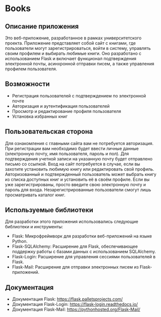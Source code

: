 # Books

## Описание приложения

Это веб-приложение, разработанное в рамках университетского проекта. Приложение представляет собой сайт с книгами, где
пользователи могут зарегистрироваться, войти в систему, управлять своим профилем и выбирать любимые книги. Оно
разработано с использованием Flask и включает функционал подтверждения электронной почты, асинхронной отправки писем, а
также управления профилем пользователя.

## Возможности

- Регистрация пользователей с подтверждением по электронной почте
- Авторизация и аутентификация пользователей
- Просмотр и редактирование профиля пользователя
- Установка избранных книг

## Пользовательская сторона

Для ознакомления с главными сайта вам не потребуется авторизация. При регистрации вам необходимо будет ввести
личные данные (электронную почту, имя пользователя, пароль и пол). Для подтверждения учетной записи на указанную почту
будет отправлено письмо со ссылкой. Вход на сайт потребуется в случае, если вы захотите установить любимую книгу или
редактировать свой профиль. Авторизованный и подтвержденный пользователь может выбрать книгу из списка доступных книг и
установить её в своём профиле. Если вы уже зарегистрированы, просто введите свою электронную почту и пароль для входа.
Незарегистрированные пользователи смогут лишь просматривать каталог книг.

## Используемые библиотеки

Для разработки этого приложения использовались следующие библиотеки и инструменты:

- Flask: Микрофреймворк для разработки веб-приложений на языке Python.
- Flask-SQLAlchemy: Расширение для Flask, обеспечивающее поддержку работы с базами данных с использованием SQLAlchemy.
- Flask-Login: Расширение для управления сессиями пользователей в Flask.
- Flask-Mail: Расширение для отправки электронных писем из Flask-приложений.

## Документация

- Документация Flask: https://flask.palletsprojects.com/
- Документация Flask-Login: https://flask-login.readthedocs.io/
- Документация Flask-Mail: https://pythonhosted.org/Flask-Mail/